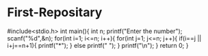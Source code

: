 # First-Repositary
#include<stdio.h>
int main(){
    int n;
    printf("Enter the number");
    scanf("%d",&n);
    for(int i=1; i<=n; i++){
        for(int j=1; j<=n; j++){
            if(i==j  || i+j==n+1){
                printf("*");
            }
            else printf(" ");
        }
        printf("\n");
    }
    return 0;
}
